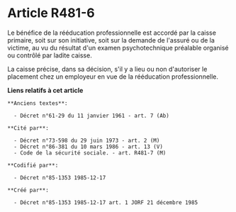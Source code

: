 # Article R481-6

Le bénéfice de la rééducation professionnelle est accordé par la caisse primaire, soit sur son initiative, soit sur la
demande de l'assuré ou de la victime, au vu du résultat d'un examen psychotechnique préalable organisé ou contrôlé par ladite
caisse. 

La caisse précise, dans sa décision, s'il y a lieu ou non d'autoriser le placement chez un employeur en vue de la rééducation
professionnelle.

**Liens relatifs à cet article**

	**Anciens textes**:

	  - Décret n°61-29 du 11 janvier 1961 - art. 7 (Ab)

	**Cité par**:

	  - Décret n°73-598 du 29 juin 1973 - art. 2 (M)
	  - Décret n°86-381 du 10 mars 1986 - art. 13 (V)
	  - Code de la sécurité sociale. - art. R481-7 (M)

	**Codifié par**:

	  - Décret n°85-1353 1985-12-17

	**Créé par**:

	  - Décret n°85-1353 1985-12-17 art. 1 JORF 21 décembre 1985
